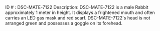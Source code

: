 ID # : DSC-MATE-7122
Description: DSC-MATE-7122 is a male Rabbit approximately 1 meter in height. It displays a frightened mouth and often carries an LED gas mask and red scarf. DSC-MATE-7122's head is not arranged green and possesses a goggle on its forehead.